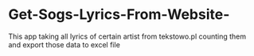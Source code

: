 # Get-Sogs-Lyrics-From-Website-

This app taking all lyrics of certain artist from tekstowo.pl counting them and export those data to excel file
